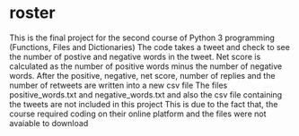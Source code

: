 # roster
This is the final project for the second course of Python 3 programming (Functions, Files and Dictionaries)
The code takes a tweet and check to see the number of postive and negative words in the tweet.
Net score is calculated as the number of positive words minus the number of negative words.
After the positive, negative, net score, number of replies and the number of retweets are written into a new csv file
The files positive_words.txt and negative_words.txt and also the csv file containing the tweets are not included in this project
This is due to the fact that, the course required coding on their online platform and the files were not avaiable to download
